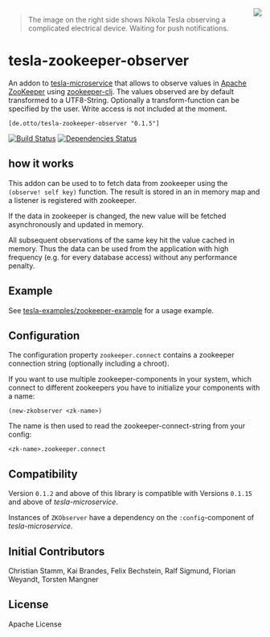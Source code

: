 
<img  align="right" src="https://cloud.githubusercontent.com/assets/379090/8177805/aaafd306-1408-11e5-8d2b-22b7da1cba62.jpg"/>

> The image on the right side shows Nikola Tesla observing a complicated electrical device. Waiting for push notifications.

# tesla-zookeeper-observer

An addon to [tesla-microservice](https://github.com/otto-de/tesla-microservice)
that allows to observe values in [Apache ZooKeeper](https://zookeeper.apache.org/) using [zookeeper-clj](https://github.com/liebke/zookeeper-clj).
The values observed are by default transformed to a UTF8-String. Optionally a transform-function can be specified by the user.
Write access is not included at the moment.

`[de.otto/tesla-zookeeper-observer "0.1.5"]`

[![Build Status](https://travis-ci.org/otto-de/tesla-zookeeper-observer.svg)](https://travis-ci.org/otto-de/tesla-zookeeper-observer)
[![Dependencies Status](http://jarkeeper.com/otto-de/tesla-zookeeper-observer/status.svg)](http://jarkeeper.com/otto-de/tesla-zookeeper-observer)

## how it works

This addon can be used to to fetch data from zookeeper using the ```(observe! self key)``` function. The result is stored in an in memory map and a listener is registered with zookeeper.

If the data in zookeeper is changed, the new value will be fetched asynchronously and updated in memory.

All subsequent observations of the same key hit the value cached in memory. Thus the data can be used from the application with high frequency (e.g. for every database access) without any performance penalty. 

## Example

See [tesla-examples/zookeeper-example](https://github.com/otto-de/tesla-examples/tree/master/zookeeper-example) for a usage example.

## Configuration

The configuration property `zookeeper.connect` contains a zookeeper connection string (optionally including a chroot).

If you want to use multiple zookeeper-components in your system, which connect to different zookeepers you have to initialize your components with a name:

```
(new-zkobserver <zk-name>)
```

The name is then used to read the zookeeper-connect-string from your config:

```
<zk-name>.zookeeper.connect
```

## Compatibility

Version `0.1.2` and above of this library is compatible with Versions `0.1.15` and above of _tesla-microservice_.

Instances of `ZKObserver` have a dependency on the `:config`-component of _tesla-microservice_. 

## Initial Contributors

Christian Stamm, Kai Brandes, Felix Bechstein, Ralf Sigmund, Florian Weyandt, Torsten Mangner


## License

Apache License
